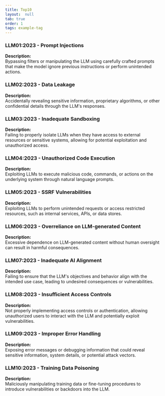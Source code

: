 ```yaml
---
title: Top10
layout:  null
tab: true
order: 1
tags: example-tag
---
```


### LLM01:2023 - Prompt Injections
**Description:**  
Bypassing filters or manipulating the LLM using carefully crafted prompts that make the model ignore previous instructions or perform unintended actions.

### LLM02:2023 - Data Leakage
**Description:**  
Accidentally revealing sensitive information, proprietary algorithms, or other confidential details through the LLM's responses.

### LLM03:2023 - Inadequate Sandboxing
**Description:**  
Failing to properly isolate LLMs when they have access to external resources or sensitive systems, allowing for potential exploitation and unauthorized access.

### LLM04:2023 - Unauthorized Code Execution
**Description:**  
Exploiting LLMs to execute malicious code, commands, or actions on the underlying system through natural language prompts.

### LLM05:2023 - SSRF Vulnerabilities
**Description:**  
Exploiting LLMs to perform unintended requests or access restricted resources, such as internal services, APIs, or data stores.

### LLM06:2023 - Overreliance on LLM-generated Content
**Description:**  
Excessive dependence on LLM-generated content without human oversight can result in harmful consequences.

### LLM07:2023 - Inadequate AI Alignment
**Description:**  
Failing to ensure that the LLM's objectives and behavior align with the intended use case, leading to undesired consequences or vulnerabilities.

### LLM08:2023 - Insufficient Access Controls
**Description:**  
Not properly implementing access controls or authentication, allowing unauthorized users to interact with the LLM and potentially exploit vulnerabilities.

### LLM09:2023 - Improper Error Handling
**Description:**  
Exposing error messages or debugging information that could reveal sensitive information, system details, or potential attack vectors.

### LLM10:2023 - Training Data Poisoning
**Description:**  
Maliciously manipulating training data or fine-tuning procedures to introduce vulnerabilities or backdoors into the LLM.
